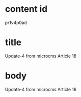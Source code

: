 # content id
pr1v4p0ad

# title
Update-4 from microcms Article 18

# body
Update-4 from microcms Article 18